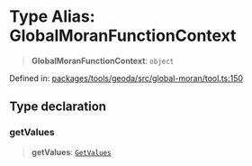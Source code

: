 # Type Alias: GlobalMoranFunctionContext

> **GlobalMoranFunctionContext**: `object`

Defined in: [packages/tools/geoda/src/global-moran/tool.ts:150](https://github.com/GeoDaCenter/openassistant/blob/bc4037be52d89829440fcc4aaa1010be73719d16/packages/tools/geoda/src/global-moran/tool.ts#L150)

## Type declaration

### getValues

> **getValues**: [`GetValues`](GetValues.md)
